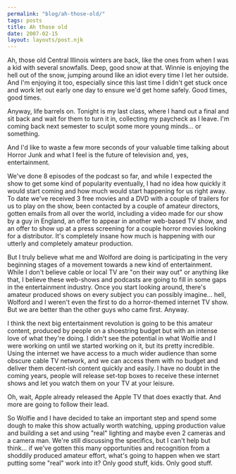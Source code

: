 ```yaml
---
permalink: "blog/ah-those-old/"
tags: posts
title: Ah those old
date: 2007-02-15
layout: layouts/post.njk
---
```


Ah, those old Central Illinois winters are back, like the ones from when I was a kid with several snowfalls. Deep, good snow at that. Winnie is enjoying the hell out of the snow, jumping around like an idiot every time I let her outside. And I'm enjoying it too, especially since this last time I didn't get stuck once and work let out early one day to ensure we'd get home safely. Good times, good times.

Anyway, life barrels on. Tonight is my last class, where I hand out a final and sit back and wait for them to turn it in, collecting my paycheck as I leave. I'm coming back next semester to sculpt some more young minds... or something. 

And I'd like to waste a few more seconds of your valuable time talking about Horror Junk and what I feel is the future of television and, yes, entertainment.

We've done 8 episodes of the podcast so far, and while I expected the show to get some kind of popularity eventually, I had no idea how quickly it would start coming and how much would start happening for us right away. To date we've received 3 free movies and a DVD with a couple of trailers for us to play on the show, been contacted by a couple of amateur directors, gotten emails from all over the world, including a video made for our show by a guy in England, an offer to appear in another web-based TV show, and an offer to show up at a press screening for a couple horror movies looking for a distributor. It's completely insane how much is happening with our utterly and completely amateur production.

But I truly believe what me and Wolford are doing is participating in the very beginning stages of a movement towards a new kind of entertainment. While I don't believe cable or local TV are "on their way out" or anything like that, I believe these web-shows and podcasts are going to fill in some gaps in the entertainment industry. Once you start looking around, there's amateur produced shows on every subject you can possibly imagine... hell, Wolford and I weren't even the first to do a horror-themed internet TV show. But we are better than the other guys who came first. Anyway.

I think the next big entertainment revolution is going to be this amateur content, produced by people on a shoestring budget but with an intense love of what they're doing. I didn't see the potential in what Wolfie and I were working on until we started working on it, but its pretty incredible. Using the internet we have access to a much wider audience than some obscure cable TV network, and we can access them with no budget and deliver them decent-ish content quickly and easily. I have no doubt in the coming years, people will release set-top boxes to receive these internet shows and let you watch them on your TV at your leisure.

Oh, wait, Apple already released the Apple TV that does exactly that. And more are going to follow their lead.

So Wolfie and I have decided to take an important step and spend some dough to make this show actually worth watching, upping production value and building a set and using "real" lighting and maybe even 2 cameras and a camera man. We're still discussing the specifics, but I can't help but think... if we've gotten this many opportunities and recognition from a shoddily produced amateur effort, what's going to happen when we start putting some "real" work into it? Only good stuff, kids. Only good stuff.